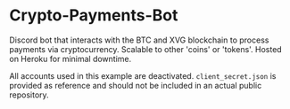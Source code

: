 # Crypto-Payments-Bot
Discord bot that interacts with the BTC and XVG blockchain to process payments via cryptocurrency. Scalable to other 'coins' or 'tokens'. Hosted on Heroku for minimal downtime.

All accounts used in this example are deactivated. `client_secret.json` is provided as reference and should not be included in an actual public repository.
